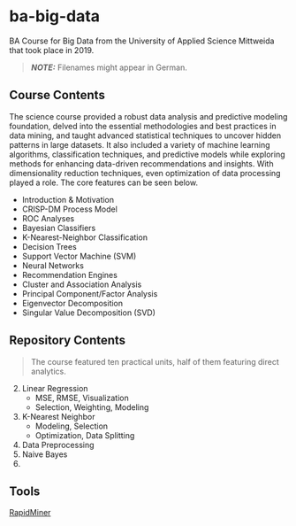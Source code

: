 # ba-big-data

BA Course for Big Data from the University of Applied Science Mittweida that took place in 2019.

> **_NOTE:_** Filenames might appear in German.

## Course Contents

The science course provided a robust data analysis and predictive modeling foundation, delved into the essential methodologies and best practices in data mining, and taught advanced statistical techniques to uncover hidden patterns in large datasets. It also included a variety of machine learning algorithms, classification techniques, and predictive models while exploring methods for enhancing data-driven recommendations and insights. With dimensionality reduction techniques, even optimization of data processing played a role. The core features can be seen below.

- Introduction & Motivation
- CRISP-DM Process Model
- ROC Analyses
- Bayesian Classifiers
- K-Nearest-Neighbor Classification
- Decision Trees
- Support Vector Machine (SVM)
- Neural Networks
- Recommendation Engines
- Cluster and Association Analysis
- Principal Component/Factor Analysis
- Eigenvector Decomposition
- Singular Value Decomposition (SVD)

## Repository Contents

> The course featured ten practical units, half of them featuring direct analytics.

2. Linear Regression
   - MSE, RMSE, Visualization
   - Selection, Weighting, Modeling
3. K-Nearest Neighbor
   - Modeling, Selection
   - Optimization, Data Splitting
4. Data Preprocessing
5. Naive Bayes
6.

## Tools

[RapidMiner](https://rapidminer.com/platform/educational/)
